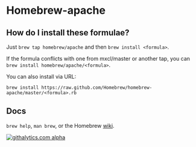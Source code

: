 Homebrew-apache
===============

How do I install these formulae?
--------------------------------
Just `brew tap homebrew/apache` and then `brew install <formula>`.

If the formula conflicts with one from mxcl/master or another tap, you can `brew install homebrew/apache/<formula>`.

You can also install via URL:

```
brew install https://raw.github.com/Homebrew/homebrew-apache/master/<formula>.rb
```

Docs
----
`brew help`, `man brew`, or the Homebrew [wiki][].

[wiki]:http://wiki.github.com/mxcl/homebrew

[![githalytics.com alpha](https://cruel-carlota.pagodabox.com/6c80ad364071a0cd7d2ebae1f2f28b09 "githalytics.com")](http://githalytics.com/homebrew/homebrew-apache)